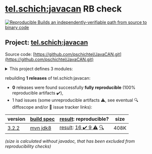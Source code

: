 [tel.schich:javacan](https://central.sonatype.com/artifact/tel.schich/javacan/versions) RB check
=======

[![Reproducible Builds](https://reproducible-builds.org/images/logos/rb.svg) an independently-verifiable path from source to binary code](https://reproducible-builds.org/)

## Project: [tel.schich:javacan](https://central.sonatype.com/artifact/tel.schich/javacan/versions)

Source code: [https://github.com/pschichtel/JavaCAN.git](https://github.com/pschichtel/JavaCAN.git)

<details><summary>This project defines 3 modules:</summary>

* [tel.schich:javacan](https://search.maven.org/artifact/tel.schich/javacan/)
* [tel.schich:javacan-core](https://search.maven.org/artifact/tel.schich/javacan-core/)
* [tel.schich:javacan-epoll](https://search.maven.org/artifact/tel.schich/javacan-epoll/)
</details>

rebuilding **1 releases** of tel.schich:javacan:
- **0** releases were found successfully **fully reproducible** (100% reproducible artifacts :heavy_check_mark:),
- 1 had issues (some unreproducible artifacts :warning:, see eventual :mag: diffoscope and/or :memo: issue tracker links):

| version | [build spec](/BUILDSPEC.md) | [result](https://reproducible-builds.org/docs/jvm/): reproducible? | size |
| -- | --------- | ------ | -- |
| [3.2.2](https://search.maven.org/artifact/tel.schich/javacan/3.2.2/pom) | [mvn jdk8](javacan-3.2.2.buildspec) | [result](javacan-3.2.2.buildinfo): [16 :heavy_check_mark:  9 :warning:](javacan-3.2.2.buildcompare) [:mag:](javacan-3.2.2.diffoscope) | 408K |

<i>(size is calculated without javadoc, that has been excluded from reproducibility checks)</i>

